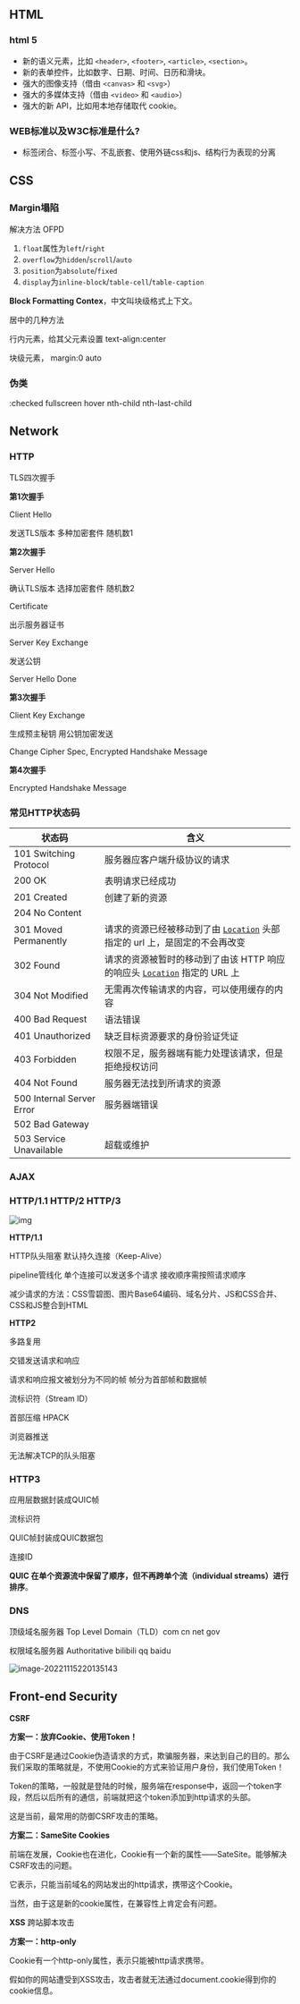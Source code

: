 ## HTML

### html 5

- 新的语义元素，比如 `<header>`, `<footer>`, `<article>`, `<section>`。
- 新的表单控件，比如数字、日期、时间、日历和滑块。
- 强大的图像支持（借由 `<canvas>` 和 `<svg>`）
- 强大的多媒体支持（借由 `<video>` 和 `<audio>`）
- 强大的新 API，比如用本地存储取代 cookie。

### WEB标准以及W3C标准是什么?

- 标签闭合、标签小写、不乱嵌套、使用外链css和js、结构行为表现的分离

## CSS

### Margin塌陷

解决方法 OFPD

1. `float`属性为`left`/`right`
2. `overflow`为`hidden`/`scroll`/`auto`
3. `position`为`absolute`/`fixed`
4. `display`为`inline-block`/`table-cell`/`table-caption`

**Block Formatting Contex**，中文叫块级格式上下文。

居中的几种方法

行内元素，给其父元素设置 text-align:center

块级元素， margin:0 auto

### 伪类

:checked fullscreen hover nth-child nth-last-child

## Network

### HTTP

TLS四次握手

**第1次握手**

Client Hello

发送TLS版本 多种加密套件 随机数1

**第2次握手**

Server Hello

确认TLS版本 选择加密套件 随机数2

Certificate

出示服务器证书

Server Key Exchange

发送公钥

Server Hello Done

**第3次握手**

Client Key Exchange

生成预主秘钥 用公钥加密发送

Change Cipher Spec, Encrypted Handshake Message

**第4次握手**

Encrypted Handshake Message

### 常见HTTP状态码

| 状态码                   | 含义                                                         |
| ------------------------- | ------------------------------------------------------------ |
| 101 Switching Protocol    | 服务器应客户端升级协议的请求                                 |
| 200 OK                    | 表明请求已经成功                                             |
| 201 Created               | 创建了新的资源                                               |
| 204 No Content            |                                                              |
| 301 Moved Permanently     | 请求的资源已经被移动到了由 [`Location`](https://developer.mozilla.org/zh-CN/docs/Web/HTTP/Headers/Location) 头部指定的 url 上，是固定的不会再改变 |
| 302 Found                 | 请求的资源被暂时的移动到了由该 HTTP 响应的响应头 [`Location`](https://developer.mozilla.org/zh-CN/docs/Web/HTTP/Headers/Location) 指定的 URL 上 |
| 304 Not Modified          | 无需再次传输请求的内容，可以使用缓存的内容                   |
| 400 Bad Request           | 语法错误                                                     |
| 401 Unauthorized          | 缺乏目标资源要求的身份验证凭证                               |
| 403 Forbidden             | 权限不足，服务器端有能力处理该请求，但是拒绝授权访问         |
| 404 Not Found             | 服务器无法找到所请求的资源                                   |
| 500 Internal Server Error | 服务器端错误                                                 |
| 502 Bad Gateway           |                                                              |
| 503 Service Unavailable   | 超载或维护                                                   |

### AJAX

### HTTP/1.1 HTTP/2 HTTP/3

![img](readme/v2-3821228fd28f7e7b5f007b91a963a746_r.jpg)

**HTTP/1.1**

HTTP队头阻塞 默认持久连接（Keep-Alive）

pipeline管线化 单个连接可以发送多个请求 接收顺序需按照请求顺序

减少请求的方法：CSS雪碧图、图片Base64编码、域名分片、JS和CSS合并、CSS和JS整合到HTML

**HTTP2**

多路复用

交错发送请求和响应

请求和响应报文被划分为不同的帧 帧分为首部帧和数据帧

流标识符（Stream ID）

首部压缩 HPACK

浏览器推送

无法解决TCP的队头阻塞

### HTTP3

应用层数据封装成QUIC帧

流标识符

QUIC帧封装成QUIC数据包

连接ID

**QUIC 在单个资源流中保留了顺序，但不再跨单个流（individual streams）进行排序**。

### DNS

顶级域名服务器 Top Level Domain（TLD）com cn net gov

权限域名服务器 Authoritative bilibili qq baidu

![image-20221115220135143](readme/image-20221115220135143.png)

## Front-end Security

**CSRF**

**方案一：放弃Cookie、使用Token！**

由于CSRF是通过Cookie伪造请求的方式，欺骗服务器，来达到自己的目的。那么我们采取的策略就是，不使用Cookie的方式来验证用户身份，我们使用Token！

Token的策略，一般就是登陆的时候，服务端在response中，返回一个token字段，然后以后所有的通信，前端就把这个token添加到http请求的头部。

这是当前，最常用的防御CSRF攻击的策略。

**方案二：SameSite Cookies**

前端在发展，Cookie也在进化，Cookie有一个新的属性——SateSite。能够解决CSRF攻击的问题。

它表示，只能当前域名的网站发出的http请求，携带这个Cookie。

当然，由于这是新的cookie属性，在兼容性上肯定会有问题。

**XSS** 跨站脚本攻击

**方案一：http-only**

Cookie有一个http-only属性，表示只能被http请求携带。

假如你的网站遭受到XSS攻击，攻击者就无法通过document.cookie得到你的cookie信息。
